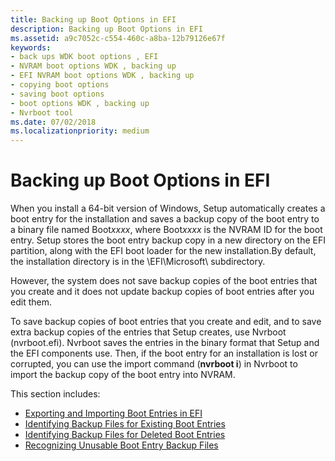 ```yaml
---
title: Backing up Boot Options in EFI
description: Backing up Boot Options in EFI
ms.assetid: a9c7052c-c554-460c-a8ba-12b79126e67f
keywords:
- back ups WDK boot options , EFI
- NVRAM boot options WDK , backing up
- EFI NVRAM boot options WDK , backing up
- copying boot options
- saving boot options
- boot options WDK , backing up
- Nvrboot tool
ms.date: 07/02/2018
ms.localizationpriority: medium
---
```


# Backing up Boot Options in EFI


When you install a 64-bit version of Windows, Setup automatically creates a boot entry for the installation and saves a backup copy of the boot entry to a binary file named Boot*xxxx*, where Boot*xxxx* is the NVRAM ID for the boot entry. Setup stores the boot entry backup copy in a new directory on the EFI partition, along with the EFI boot loader for the new installation.By default, the installation directory is in the \\EFI\\Microsoft\\ subdirectory.

However, the system does not save backup copies of the boot entries that you create and it does not update backup copies of boot entries after you edit them.

To save backup copies of boot entries that you create and edit, and to save extra backup copies of the entries that Setup creates, use Nvrboot (nvrboot.efi). Nvrboot saves the entries in the binary format that Setup and the EFI components use. Then, if the boot entry for an installation is lost or corrupted, you can use the import command (**nvrboot i**) in Nvrboot to import the backup copy of the boot entry into NVRAM.

This section includes:

- [Exporting and Importing Boot Entries in EFI](exporting-and-importing-boot-entries-in-efi.md)
- [Identifying Backup Files for Existing Boot Entries](identifying-backup-files-for-existing-boot-entries.md)
- [Identifying Backup Files for Deleted Boot Entries](identifying-backup-files-for-deleted-boot-entries.md)
- [Recognizing Unusable Boot Entry Backup Files](recognizing-unusable-boot-entry-backup-files.md)
 





